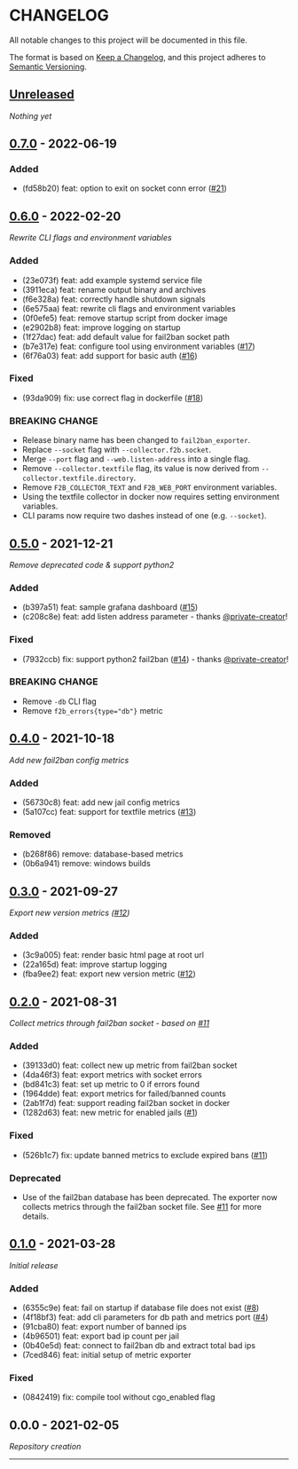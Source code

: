 # CHANGELOG

All notable changes to this project will be documented in this file.

The format is based on [Keep a Changelog], and this project adheres to [Semantic Versioning].

## [Unreleased]
*Nothing yet*

## [0.7.0] - 2022-06-19

### Added
- (fd58b20) feat: option to exit on socket conn error ([#21](https://gitlab.com/hectorjsmith/fail2ban-prometheus-exporter/issues/21))

## [0.6.0] - 2022-02-20
*Rewrite CLI flags and environment variables*

### Added
- (23e073f) feat: add example systemd service file
- (3911eca) feat: rename output binary and archives
- (f6e328a) feat: correctly handle shutdown signals
- (6e575aa) feat: rewrite cli flags and environment variables
- (0f0efe5) feat: remove startup script from docker image
- (e2902b8) feat: improve logging on startup
- (1f27dac) feat: add default value for fail2ban socket path
- (b7e317e) feat: configure tool using environment variables ([#17](https://gitlab.com/hectorjsmith/fail2ban-prometheus-exporter/issues/17))
- (6f76a03) feat: add support for basic auth ([#16](https://gitlab.com/hectorjsmith/fail2ban-prometheus-exporter/issues/16))

### Fixed
- (93da909) fix: use correct flag in dockerfile ([#18](https://gitlab.com/hectorjsmith/fail2ban-prometheus-exporter/issues/18))

### BREAKING CHANGE
- Release binary name has been changed to `fail2ban_exporter`.
- Replace `--socket` flag with `--collector.f2b.socket`.
- Merge `--port` flag and `--web.listen-address` into a single flag.
- Remove `--collector.textfile` flag, its value is now derived from `--collector.textfile.directory`.
- Remove `F2B_COLLECTOR_TEXT` and `F2B_WEB_PORT` environment variables.
- Using the textfile collector in docker now requires setting environment variables.
- CLI params now require two dashes instead of one (e.g. `--socket`).

## [0.5.0] - 2021-12-21
*Remove deprecated code & support python2*

### Added
- (b397a51) feat: sample grafana dashboard ([#15](https://gitlab.com/hectorjsmith/fail2ban-prometheus-exporter/issues/15))
- (c208c8e) feat: add listen address parameter - thanks [@private-creator](https://gitlab.com/private-creator)!

### Fixed
- (7932ccb) fix: support python2 fail2ban ([#14](https://gitlab.com/hectorjsmith/fail2ban-prometheus-exporter/issues/14)) - thanks [@private-creator](https://gitlab.com/private-creator)!

### BREAKING CHANGE
- Remove `-db` CLI flag
- Remove `f2b_errors{type="db"}` metric

## [0.4.0] - 2021-10-18
*Add new fail2ban config metrics*

### Added
- (56730c8) feat: add new jail config metrics
- (5a107cc) feat: support for textfile metrics ([#13](https://gitlab.com/hectorjsmith/fail2ban-prometheus-exporter/issues/13))

### Removed
- (b268f86) remove: database-based metrics
- (0b6a941) remove: windows builds

## [0.3.0] - 2021-09-27
*Export new version metrics ([#12](https://gitlab.com/hectorjsmith/fail2ban-prometheus-exporter/issues/12))*

### Added
- (3c9a005) feat: render basic html page at root url
- (22a165d) feat: improve startup logging
- (fba9ee2) feat: export new version metric ([#12](https://gitlab.com/hectorjsmith/fail2ban-prometheus-exporter/issues/12))

## [0.2.0] - 2021-08-31
*Collect metrics through fail2ban socket - based on [#11](https://gitlab.com/hectorjsmith/fail2ban-prometheus-exporter/issues/11)*

### Added
- (39133d0) feat: collect new up metric from fail2ban socket
- (4da46f3) feat: export metrics with socket errors
- (bd841c3) feat: set up metric to 0 if errors found
- (1964dde) feat: export metrics for failed/banned counts
- (2ab1f7d) feat: support reading fail2ban socket in docker
- (1282d63) feat: new metric for enabled jails ([#1](https://gitlab.com/hectorjsmith/fail2ban-prometheus-exporter/issues/1))

### Fixed
- (526b1c7) fix: update banned metrics to exclude expired bans ([#11](https://gitlab.com/hectorjsmith/fail2ban-prometheus-exporter/issues/11))

### Deprecated
- Use of the fail2ban database has been deprecated. The exporter now collects metrics through the fail2ban socket file. See [#11](https://gitlab.com/hectorjsmith/fail2ban-prometheus-exporter/-/issues/11) for more details.

## [0.1.0] - 2021-03-28
*Initial release*

### Added
- (6355c9e) feat: fail on startup if database file does not exist ([#8](https://gitlab.com/hectorjsmith/fail2ban-prometheus-exporter/issues/8))
- (4f18bf3) feat: add cli parameters for db path and metrics port ([#4](https://gitlab.com/hectorjsmith/fail2ban-prometheus-exporter/issues/4))
- (91cba80) feat: export number of banned ips
- (4b96501) feat: export bad ip count per jail
- (0b40e5d) feat: connect to fail2ban db and extract total bad ips
- (7ced846) feat: initial setup of metric exporter


### Fixed
- (0842419) fix: compile tool without cgo_enabled flag

## 0.0.0 - 2021-02-05
*Repository creation*

---

[Keep a Changelog]: https://keepachangelog.com/en/1.0.0/
[Semantic Versioning]: https://semver.org/spec/v2.0.0.html
[Unreleased]: https://gitlab.com/hectorjsmith/fail2ban-prometheus-exporter/compare/0.7.0...main
[0.1.0]: https://gitlab.com/hectorjsmith/fail2ban-prometheus-exporter/compare/0.0.0...0.1.0
[0.2.0]: https://gitlab.com/hectorjsmith/fail2ban-prometheus-exporter/compare/0.1.0...0.2.0
[0.3.0]: https://gitlab.com/hectorjsmith/fail2ban-prometheus-exporter/compare/0.2.0...0.3.0
[0.4.0]: https://gitlab.com/hectorjsmith/fail2ban-prometheus-exporter/compare/0.3.0...0.4.0
[0.5.0]: https://gitlab.com/hectorjsmith/fail2ban-prometheus-exporter/compare/0.4.0...0.5.0
[0.6.0]: https://gitlab.com/hectorjsmith/fail2ban-prometheus-exporter/compare/0.5.0...0.6.0
[0.7.0]: https://gitlab.com/hectorjsmith/fail2ban-prometheus-exporter/compare/0.6.0...0.7.0

